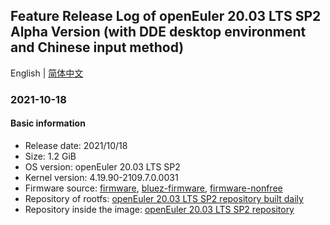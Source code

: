 ## Feature Release Log of openEuler 20.03 LTS SP2 Alpha Version (with DDE desktop environment and Chinese input method)

English | [简体中文](./changelog-20.03-LTS-SP2-DDE.md)

### 2021-10-18

#### Basic information

- Release date: 2021/10/18
- Size: 1.2 GiB
- OS version: openEuler 20.03 LTS SP2
- Kernel version: 4.19.90-2109.7.0.0031
- Firmware source: [firmware](https://github.com/raspberrypi/firmware), [bluez-firmware](https://github.com/RPi-Distro/bluez-firmware), [firmware-nonfree](https://github.com/RPi-Distro/firmware-nonfree)
- Repository of rootfs: [openEuler 20.03 LTS SP2 repository built daily](http://119.3.219.20:82/openEuler:/20.03:/LTS:/SP2/standard_aarch64/aarch64/)
- Repository inside the image: [openEuler 20.03 LTS SP2 repository](https://gitee.com/src-openeuler/openEuler-repos/blob/openEuler-20.03-LTS-SP2/generic.repo)
